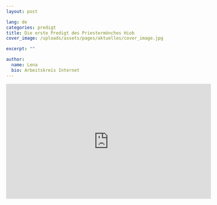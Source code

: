 ```yaml
---
layout: post

lang: de
categories: predigt
title: Die erste Predigt des Priestermönches Hiob
cover_image: /uploads/assets/pages/aktuelles/cover_image.jpg

excerpt: ""

author:
  name: Lena
  bio: Arbeitskreis Internet
---
```

<iframe width="560" height="315" src="https://www.youtube.com/embed/9RRy2psAQIQ" frameborder="0" allow="accelerometer; autoplay; encrypted-media; gyroscope; picture-in-picture" allowfullscreen></iframe>
